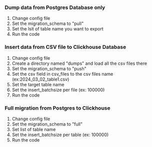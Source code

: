 ### Dump data from Postgres Database only
1. Change config file
2. Set the migration_schema to "pull"
3. Set the lsit of table name you want to export
4. Run the code

### Insert data from CSV file to Clickhouse Database
1. Change config file
2. Create a directory named "dumps" and load all the csv files there
2. Set the migration_schema to "push"
3. Set the csv field in csv_files to the csv files name (ex:2024_03_02_table1.csv)
4. Set the target table name
5. Set the insert_batchsize per file (ex: 100000) 
6. Run the code


### Full migration from Postgres to Clickhouse
1. Change config file
2. Set the migration_schema to "full"
3. Set list of table name
4. Set the insert_batchsize per table (ex: 100000) 
5. Run the code


